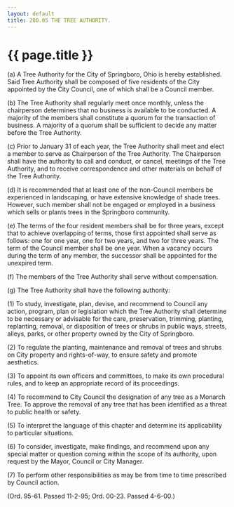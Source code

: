 ```yaml
---
layout: default 
title: 280.05 THE TREE AUTHORITY.
---
```


{{ page.title }}
================

​(a) A Tree Authority for the City of Springboro, Ohio is hereby
established. Said Tree Authority shall be composed of five residents of
the City appointed by the City Council, one of which shall be a Council
member.

​(b) The Tree Authority shall regularly meet once monthly, unless the
chairperson determines that no business is available to be conducted. A
majority of the members shall constitute a quorum for the transaction of
business. A majority of a quorum shall be sufficient to decide any
matter before the Tree Authority.

​(c) Prior to January 31 of each year, the Tree Authority shall meet and
elect a member to serve as Chairperson of the Tree Authority. The
Chairperson shall have the authority to call and conduct, or cancel,
meetings of the Tree Authority, and to receive correspondence and other
materials on behalf of the Tree Authority.

​(d) It is recommended that at least one of the non-Council members be
experienced in landscaping, or have extensive knowledge of shade trees.
However, such member shall not be engaged or employed in a business
which sells or plants trees in the Springboro community.

​(e) The terms of the four resident members shall be for three years,
except that to achieve overlapping of terms, those first appointed shall
serve as follows: one for one year, one for two years, and two for three
years. The term of the Council member shall be one year. When a vacancy
occurs during the term of any member, the successor shall be appointed
for the unexpired term.

​(f) The members of the Tree Authority shall serve without compensation.

​(g) The Tree Authority shall have the following authority:

​(1) To study, investigate, plan, devise, and recommend to Council any
action, program, plan or legislation which the Tree Authority shall
determine to be necessary or advisable for the care, preservation,
trimming, planting, replanting, removal, or disposition of trees or
shrubs in public ways, streets, alleys, parks, or other property owned
by the City of Springboro.

​(2) To regulate the planting, maintenance and removal of trees and
shrubs on City property and rights-of-way, to ensure safety and promote
aesthetics.

​(3) To appoint its own officers and committees, to make its own
procedural rules, and to keep an appropriate record of its proceedings.

​(4) To recommend to City Council the designation of any tree as a
Monarch Tree. To approve the removal of any tree that has been
identified as a threat to public health or safety.

​(5) To interpret the language of this chapter and determine its
applicability to particular situations.

​(6) To consider, investigate, make findings, and recommend upon any
special matter or question coming within the scope of its authority,
upon request by the Mayor, Council or City Manager.

​(7) To perform other responsibilities as may be from time to time
prescribed by Council action.

(Ord. 95-61. Passed 11-2-95; Ord. 00-23. Passed 4-6-00.)
